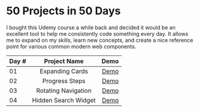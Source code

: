 50 Projects in 50 Days
======================

I bought this Udemy course a while back and decided it would be an excellent tool to help me consistently code something every day. It allows me to expand on my skills, learn new concepts, and create a nice reference point for various common modern web components.

| Day # | Project Name | Demo |
| :--- | :----: | ---: |
| 01   | Expanding Cards      | [Demo](https://codepen.io/borocodes/pen/jOYWZeN) |
| 02   | Progress Steps       | [Demo](https://codepen.io/borocodes/pen/ExoPEKw) |
| 03   | Rotating Navigation  | [Demo](https://codepen.io/borocodes/pen/zYpqdoJ) |
| 04   | Hidden Search Widget | [Demo](https://codepen.io/borocodes/pen/VwyaVQG) |
